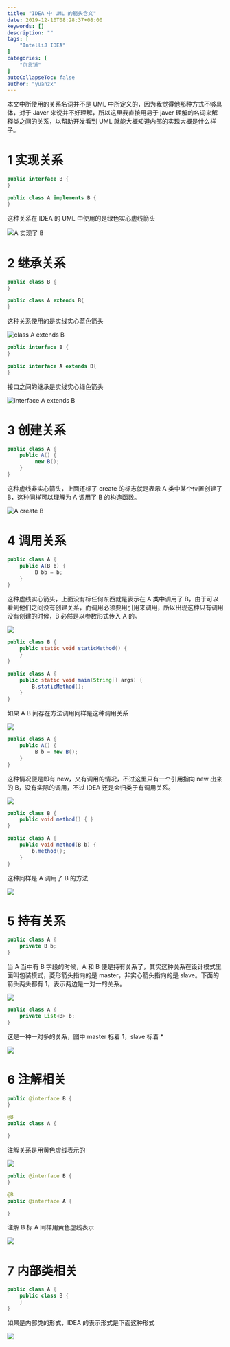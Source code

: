 ```yaml
---
title: "IDEA 中 UML 的箭头含义"
date: 2019-12-10T08:28:37+08:00
keywords: []
description: ""
tags: [
    "IntelliJ IDEA"
]
categories: [
    "杂货铺"
]
autoCollapseToc: false
author: "yuanzx"
---
```


本文中所使用的关系名词并不是 UML 中所定义的，因为我觉得他那种方式不够具体，对于 Javer 来说并不好理解，所以这里我直接用易于 javer 理解的名词来解释类之间的关系，以帮助开发看到 UML 就能大概知道内部的实现大概是什么样子。

# 1 实现关系

```java
public interface B {
}

public class A implements B {
}
```

这种关系在 IDEA 的 UML 中使用的是绿色实心虚线箭头

![A 实现了 B](/hub/2019/December/9.png)

# 2 继承关系

```java
public class B {
}

public class A extends B{
}
```

这种关系使用的是实线实心蓝色箭头

![class A extends B](/hub/2019/December/10.png)

```java
public interface B {
}

public interface A extends B{
}
```

接口之间的继承是实线实心绿色箭头

![interface A extends B](/hub/2019/December/11.png)

# 3 创建关系

```java
public class A {
    public A() {
         new B();
    }
}
```

这种虚线非实心箭头，上面还标了 create 的标志就是表示 A 类中某个位置创建了 B，这种同样可以理解为 A 调用了 B 的构造函数。

![A create B](/hub/2019/December/12.png)

# 4 调用关系

```java
public class A {
    public A(B b) {
         B bb = b;
    }
}
```

这种虚线实心箭头，上面没有标任何东西就是表示在 A 类中调用了 B，由于可以看到他们之间没有创建关系，而调用必须要用引用来调用，所以出现这种只有调用没有创建的时候，B 必然是以参数形式传入 A 的。

![](/hub/2019/December/13.png)

```java
public class B {
    public static void staticMethod() {
    }
}

public class A {
    public static void main(String[] args) {
        B.staticMethod();
    }
}
```

如果 A B 间存在方法调用同样是这种调用关系

![](/hub/2019/December/18.png)

```java
public class A {
    public A() {
         B b = new B();
    }
}
```

这种情况便是即有 new，又有调用的情况，不过这里只有一个引用指向 new 出来的 B，没有实际的调用，不过 IDEA 还是会归类于有调用关系。

![](/hub/2019/December/14.png)

```java
public class B {
    public void method() { }
}

public class A {
    public void method(B b) {
        b.method();
    }
}
```

这种同样是 A 调用了 B 的方法

![](/hub/2019/December/13.png)

# 5 持有关系

```java
public class A {
    private B b;
}
```

当 A 当中有 B 字段的时候，A 和 B 便是持有关系了，其实这种关系在设计模式里面叫包装模式，菱形箭头指向的是 master，非实心箭头指向的是 slave。下面的箭头两头都有 1，表示两边是一对一的关系。

![](/hub/2019/December/15.png)

```java
public class A {
    private List<B> b;
}
```

这是一种一对多的关系，图中 master 标着 1，slave 标着 *

![](/hub/2019/December/16.png)

# 6 注解相关

```java
public @interface B {
}

@B
public class A {

}
```

注解关系是用黄色虚线表示的

![](/hub/2019/December/19.png)

```java
public @interface B {
}

@B
public @interface A {

}
```

注解 B 标 A 同样用黄色虚线表示

![](/hub/2019/December/20.png)

# 7 内部类相关

```java
public class A {
    public class B {
    }
}
```

如果是内部类的形式，IDEA 的表示形式是下面这种形式

![](/hub/2019/December/17.png)